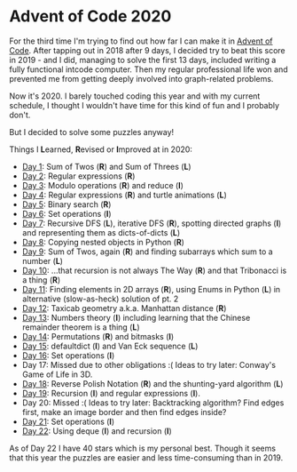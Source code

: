 # Advent of Code 2020

For the third time I'm trying to find out how far I can make it in [Advent of Code](https://adventofcode.com/2020/). After tapping out in 2018 after 9 days, I decided try to beat this score in 2019 - and I did, managing to solve the first 13 days, included writing a fully functional intcode computer. Then my regular professional life won and prevented me from getting deeply involved into graph-related problems.

Now it's 2020. I barely touched coding this year and with my current schedule, I thought I wouldn't have time for this kind of fun and I probably don't. 

But I decided to solve some puzzles anyway!

Things I **L**earned, **R**evised or **I**mproved at in 2020:

* [Day 1](01/d01.py): Sum of Twos (**R**) and Sum of Threes (**L**)
* [Day 2](02/d02.py): Regular expressions (**R**)
* [Day 3](03/d03.py): Modulo operations (**R**) and reduce (**I**)
* [Day 4](04/d04.py): Regular expressions (**R**) and turtle animations (**L**)
* [Day 5](05/d05.py): Binary search (**R**)
* [Day 6](06/d06.py): Set operations (**I**)
* [Day 7](07/d07.py): Recursive DFS (**L**), iterative DFS (**R**), spotting directed graphs (**I**) and representing them as dicts-of-dicts (**L**)
* [Day 8](08/d08.py): Copying nested objects in Python (**R**)
* [Day 9](09/d09.py): Sum of Twos, again (**R**) and finding subarrays which sum to a number (**L**)
* [Day 10](10/d10.py): ...that recursion is not always The Way (**R**) and that Tribonacci is a thing (**R**)
* [Day 11](11/d11.py): Finding elements in 2D arrays (**R**), using Enums in Python (**L**) in alternative (slow-as-heck) solution of pt. 2
* [Day 12](12/d12.py): Taxicab geometry a.k.a. Manhattan distance (**R**)
* [Day 13](13/d13.py): Numbers theory (**I**) including learning that the Chinese remainder theorem is a thing (**L**)
* [Day 14](14/d14.py): Permutations (**R**) and bitmasks (**I**)
* [Day 15](15/d15.py): defaultdict (**I**) and Van Eck sequence (**L**)
* [Day 16](16/d16.py): Set operations (**I**)
* Day 17: Missed due to other obligations :( Ideas to try later: Conway's Game of Life in 3D.
* [Day 18](18/d18.py): Reverse Polish Notation (**R**) and the shunting-yard algorithm (**L**)
* [Day 19](19/d19.py): Recursion (**I**) and regular expressions (**I**).
* Day 20: Missed :( Ideas to try later: Backtracking algorithm? Find edges first, make an image border and then find edges inside?
* [Day 21](21/d21.py): Set operations (**I**)
* [Day 22](22/d22.py): Using deque (**I**) and recursion (**I**)

As of Day 22 I have 40 stars which is my personal best. Though it seems that this year the puzzles are easier and less time-consuming than in 2019.